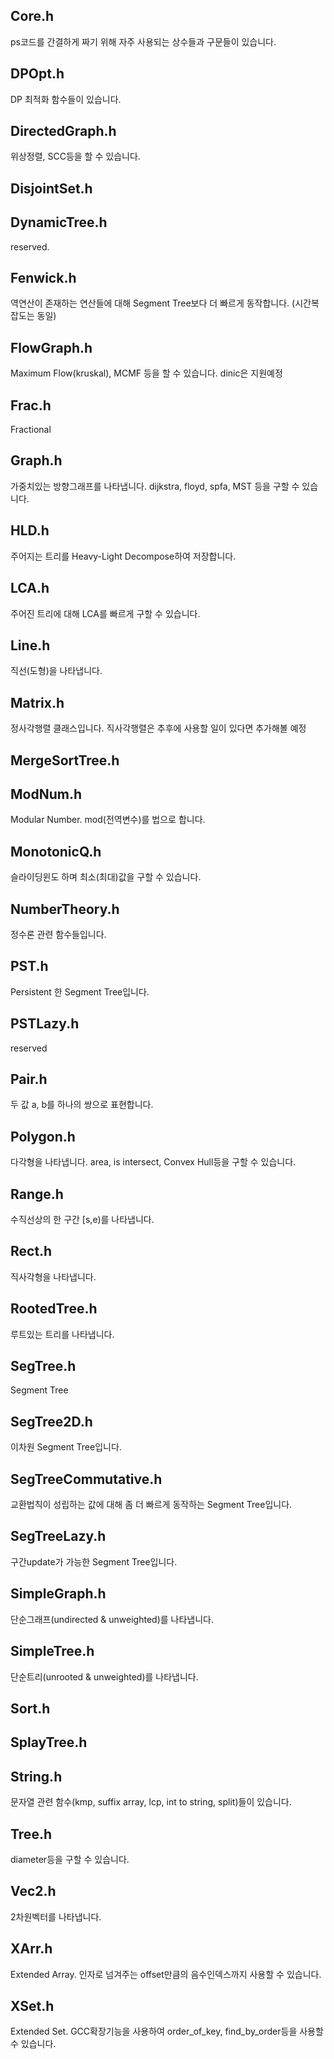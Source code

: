 ## Core.h
  ps코드를 간결하게 짜기 위해 자주 사용되는 상수들과 구문들이 있습니다.
## DPOpt.h
  DP 최적화 함수들이 있습니다.
## DirectedGraph.h
  위상정렬, SCC등을 할 수 있습니다.
## DisjointSet.h
## DynamicTree.h
  reserved.
## Fenwick.h
  역연산이 존재하는 연산들에 대해 Segment Tree보다 더 빠르게 동작합니다. (시간복잡도는 동일)
## FlowGraph.h
  Maximum Flow(kruskal), MCMF 등을 할 수 있습니다. dinic은 지원예정
## Frac.h
  Fractional
## Graph.h
  가중치있는 방향그래프를 나타냅니다. dijkstra, floyd, spfa, MST 등을 구할 수 있습니다.
## HLD.h
  주어지는 트리를 Heavy-Light Decompose하여 저장합니다.
## LCA.h
  주어진 트리에 대해 LCA를 빠르게 구할 수 있습니다.
## Line.h
  직선(도형)을 나타냅니다.
## Matrix.h
  정사각행렬 클래스입니다. 직사각행렬은 추후에 사용할 일이 있다면 추가해볼 예정
## MergeSortTree.h
## ModNum.h
  Modular Number. mod(전역변수)를 법으로 합니다.
## MonotonicQ.h
  슬라이딩윈도 하며 최소(최대)값을 구할 수 있습니다.
## NumberTheory.h
  정수론 관련 함수들입니다.
## PST.h
  Persistent 한 Segment Tree입니다.
## PSTLazy.h
  reserved
## Pair.h
  두 값 a, b를 하나의 쌍으로 표현합니다.
## Polygon.h
  다각형을 나타냅니다. area, is intersect, Convex Hull등을 구할 수 있습니다.
## Range.h
  수직선상의 한 구간 [s,e)를 나타냅니다.
## Rect.h
  직사각형을 나타냅니다.
## RootedTree.h
  루트있는 트리를 나타냅니다.
## SegTree.h
  Segment Tree
## SegTree2D.h
  이차원 Segment Tree입니다.
## SegTreeCommutative.h
  교환법칙이 성립하는 값에 대해 좀 더 빠르게 동작하는 Segment Tree입니다.
## SegTreeLazy.h
  구간update가 가능한 Segment Tree입니다.
## SimpleGraph.h
  단순그래프(undirected & unweighted)를 나타냅니다.
## SimpleTree.h
  단순트리(unrooted & unweighted)를 나타냅니다.
## Sort.h
## SplayTree.h
## String.h
  문자열 관련 함수(kmp, suffix array, lcp, int to string, split)들이 있습니다.
## Tree.h
  diameter등을 구할 수 있습니다.
## Vec2.h
  2차원벡터를 나타냅니다.
## XArr.h
  Extended Array. 인자로 넘겨주는 offset만큼의 음수인덱스까지 사용할 수 있습니다.
## XSet.h
  Extended Set. GCC확장기능을 사용하여 order_of_key, find_by_order등을 사용할 수 있습니다.
